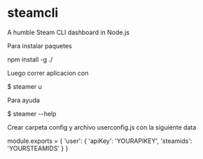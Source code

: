 # steamcli
A humble Steam CLI dashboard in Node.js

Para instalar paquetes 

npm install -g ./

Luego correr aplicacion con 

$ steamer u

Para ayuda

$ steamer --help


Crear carpeta config y archivo userconfig.js con la siguiente data

module.exports = {
  'user': {
    'apiKey': 'YOURAPIKEY',
    'steamids': 'YOURSTEAMIDS'
  }
}
